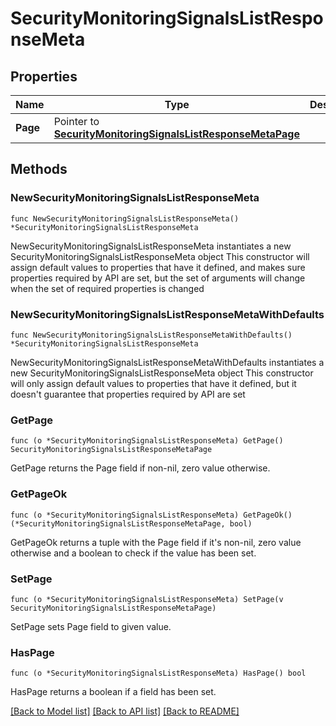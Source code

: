 # SecurityMonitoringSignalsListResponseMeta

## Properties

Name | Type | Description | Notes
---- | ---- | ----------- | ------
**Page** | Pointer to [**SecurityMonitoringSignalsListResponseMetaPage**](SecurityMonitoringSignalsListResponseMetaPage.md) |  | [optional] 

## Methods

### NewSecurityMonitoringSignalsListResponseMeta

`func NewSecurityMonitoringSignalsListResponseMeta() *SecurityMonitoringSignalsListResponseMeta`

NewSecurityMonitoringSignalsListResponseMeta instantiates a new SecurityMonitoringSignalsListResponseMeta object
This constructor will assign default values to properties that have it defined,
and makes sure properties required by API are set, but the set of arguments
will change when the set of required properties is changed

### NewSecurityMonitoringSignalsListResponseMetaWithDefaults

`func NewSecurityMonitoringSignalsListResponseMetaWithDefaults() *SecurityMonitoringSignalsListResponseMeta`

NewSecurityMonitoringSignalsListResponseMetaWithDefaults instantiates a new SecurityMonitoringSignalsListResponseMeta object
This constructor will only assign default values to properties that have it defined,
but it doesn't guarantee that properties required by API are set

### GetPage

`func (o *SecurityMonitoringSignalsListResponseMeta) GetPage() SecurityMonitoringSignalsListResponseMetaPage`

GetPage returns the Page field if non-nil, zero value otherwise.

### GetPageOk

`func (o *SecurityMonitoringSignalsListResponseMeta) GetPageOk() (*SecurityMonitoringSignalsListResponseMetaPage, bool)`

GetPageOk returns a tuple with the Page field if it's non-nil, zero value otherwise
and a boolean to check if the value has been set.

### SetPage

`func (o *SecurityMonitoringSignalsListResponseMeta) SetPage(v SecurityMonitoringSignalsListResponseMetaPage)`

SetPage sets Page field to given value.

### HasPage

`func (o *SecurityMonitoringSignalsListResponseMeta) HasPage() bool`

HasPage returns a boolean if a field has been set.


[[Back to Model list]](../README.md#documentation-for-models) [[Back to API list]](../README.md#documentation-for-api-endpoints) [[Back to README]](../README.md)


